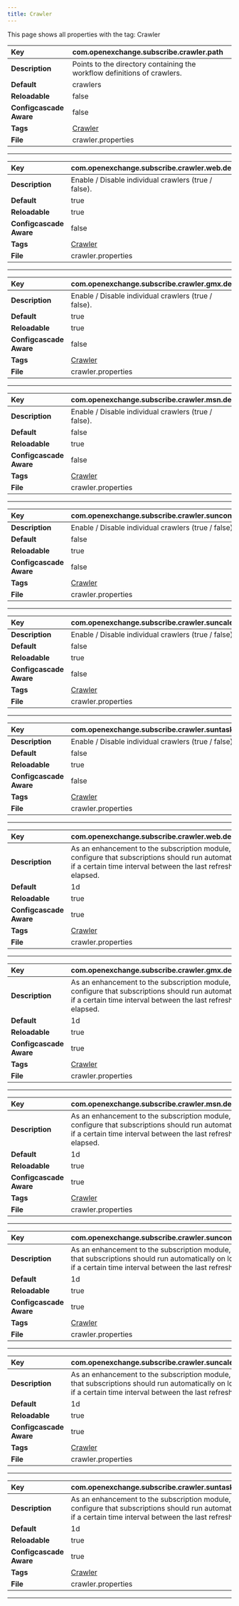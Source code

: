 ```yaml
---
title: Crawler
---
```


This page shows all properties with the tag: Crawler

| __Key__ | com.openexchange.subscribe.crawler.path |
|:----------------|:--------|
| __Description__ | Points to the directory containing the workflow definitions of crawlers.<br> |
| __Default__ | crawlers |
| __Reloadable__ | false |
| __Configcascade Aware__ | false |
| __Tags__ | <a href="https://documentation.open-xchange.com/latest/middleware/configuration/tags/Crawler.html">Crawler</a> |
| __File__ | crawler.properties |

---
| __Key__ | com.openexchange.subscribe.crawler.web.de |
|:----------------|:--------|
| __Description__ | Enable / Disable individual crawlers (true / false).<br> |
| __Default__ | true |
| __Reloadable__ | true |
| __Configcascade Aware__ | false |
| __Tags__ | <a href="https://documentation.open-xchange.com/latest/middleware/configuration/tags/Crawler.html">Crawler</a> |
| __File__ | crawler.properties |

---
| __Key__ | com.openexchange.subscribe.crawler.gmx.de |
|:----------------|:--------|
| __Description__ | Enable / Disable individual crawlers (true / false).<br> |
| __Default__ | true |
| __Reloadable__ | true |
| __Configcascade Aware__ | false |
| __Tags__ | <a href="https://documentation.open-xchange.com/latest/middleware/configuration/tags/Crawler.html">Crawler</a> |
| __File__ | crawler.properties |

---
| __Key__ | com.openexchange.subscribe.crawler.msn.de |
|:----------------|:--------|
| __Description__ | Enable / Disable individual crawlers (true / false).<br> |
| __Default__ | false |
| __Reloadable__ | true |
| __Configcascade Aware__ | false |
| __Tags__ | <a href="https://documentation.open-xchange.com/latest/middleware/configuration/tags/Crawler.html">Crawler</a> |
| __File__ | crawler.properties |

---
| __Key__ | com.openexchange.subscribe.crawler.suncontacts |
|:----------------|:--------|
| __Description__ | Enable / Disable individual crawlers (true / false).<br> |
| __Default__ | false |
| __Reloadable__ | true |
| __Configcascade Aware__ | false |
| __Tags__ | <a href="https://documentation.open-xchange.com/latest/middleware/configuration/tags/Crawler.html">Crawler</a> |
| __File__ | crawler.properties |

---
| __Key__ | com.openexchange.subscribe.crawler.suncalendar |
|:----------------|:--------|
| __Description__ | Enable / Disable individual crawlers (true / false).<br> |
| __Default__ | false |
| __Reloadable__ | true |
| __Configcascade Aware__ | false |
| __Tags__ | <a href="https://documentation.open-xchange.com/latest/middleware/configuration/tags/Crawler.html">Crawler</a> |
| __File__ | crawler.properties |

---
| __Key__ | com.openexchange.subscribe.crawler.suntasks |
|:----------------|:--------|
| __Description__ | Enable / Disable individual crawlers (true / false).<br> |
| __Default__ | false |
| __Reloadable__ | true |
| __Configcascade Aware__ | false |
| __Tags__ | <a href="https://documentation.open-xchange.com/latest/middleware/configuration/tags/Crawler.html">Crawler</a> |
| __File__ | crawler.properties |

---
| __Key__ | com.openexchange.subscribe.crawler.web.de.autorunInterval |
|:----------------|:--------|
| __Description__ | As an enhancement to the subscription module, we allow to configure that subscriptions should run automatically on login<br>if a certain time interval between the last refresh run has elapsed. <br> |
| __Default__ | 1d |
| __Reloadable__ | true |
| __Configcascade Aware__ | true |
| __Tags__ | <a href="https://documentation.open-xchange.com/latest/middleware/configuration/tags/Crawler.html">Crawler</a> |
| __File__ | crawler.properties |

---
| __Key__ | com.openexchange.subscribe.crawler.gmx.de.autorunInterval |
|:----------------|:--------|
| __Description__ | As an enhancement to the subscription module, we allow to configure that subscriptions should run automatically on login<br>if a certain time interval between the last refresh run has elapsed. <br> |
| __Default__ | 1d |
| __Reloadable__ | true |
| __Configcascade Aware__ | true |
| __Tags__ | <a href="https://documentation.open-xchange.com/latest/middleware/configuration/tags/Crawler.html">Crawler</a> |
| __File__ | crawler.properties |

---
| __Key__ | com.openexchange.subscribe.crawler.msn.de.autorunInterval |
|:----------------|:--------|
| __Description__ | As an enhancement to the subscription module, we allow to configure that subscriptions should run automatically on login<br>if a certain time interval between the last refresh run has elapsed. <br> |
| __Default__ | 1d |
| __Reloadable__ | true |
| __Configcascade Aware__ | true |
| __Tags__ | <a href="https://documentation.open-xchange.com/latest/middleware/configuration/tags/Crawler.html">Crawler</a> |
| __File__ | crawler.properties |

---
| __Key__ | com.openexchange.subscribe.crawler.suncontacts.autorunInterval |
|:----------------|:--------|
| __Description__ | As an enhancement to the subscription module, we allow to configure that subscriptions should run automatically on login<br>if a certain time interval between the last refresh run has elapsed. <br> |
| __Default__ | 1d |
| __Reloadable__ | true |
| __Configcascade Aware__ | true |
| __Tags__ | <a href="https://documentation.open-xchange.com/latest/middleware/configuration/tags/Crawler.html">Crawler</a> |
| __File__ | crawler.properties |

---
| __Key__ | com.openexchange.subscribe.crawler.suncalendar.autorunInterval |
|:----------------|:--------|
| __Description__ | As an enhancement to the subscription module, we allow to configure that subscriptions should run automatically on login<br>if a certain time interval between the last refresh run has elapsed. <br> |
| __Default__ | 1d |
| __Reloadable__ | true |
| __Configcascade Aware__ | true |
| __Tags__ | <a href="https://documentation.open-xchange.com/latest/middleware/configuration/tags/Crawler.html">Crawler</a> |
| __File__ | crawler.properties |

---
| __Key__ | com.openexchange.subscribe.crawler.suntasks.autorunInterval |
|:----------------|:--------|
| __Description__ | As an enhancement to the subscription module, we allow to configure that subscriptions should run automatically on login<br>if a certain time interval between the last refresh run has elapsed. <br> |
| __Default__ | 1d |
| __Reloadable__ | true |
| __Configcascade Aware__ | true |
| __Tags__ | <a href="https://documentation.open-xchange.com/latest/middleware/configuration/tags/Crawler.html">Crawler</a> |
| __File__ | crawler.properties |

---
